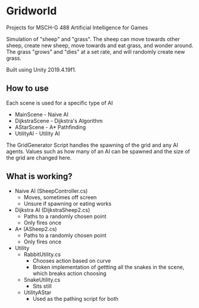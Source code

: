 # Gridworld

Projects for MSCH-G 488 Artificial Intelligence for Games

Simulation of "sheep" and "grass".
The sheep can move towards other sheep, create new sheep, move towards and eat grass, and wonder around.
The grass "grows" and "dies" at a set rate, and will randomly create new grass.

Built using Unity 2019.4.19f1.

## How to use
Each scene is used for a specific type of AI
* MainScene - Naive AI
* DijkstraScene - Dijkstra's Algorithm
* AStarScene - A* Pathfinding
* UtilityAI - Utility AI

The GridGenerator Script handles the spawning of the grid and any AI agents. Values such as how many of an AI can be spawned and the size of the grid are changed here.

## What is working?
* Naive AI (SheepController.cs)
    * Moves, sometimes off screen
    * Unsure if spawning or eating works
* Dijkstra AI (DijkstraSheep2.cs)
    * Paths to a randomly chosen point
    * Only fires once
* A* (ASheep2.cs)
    * Paths to a randomly chosen point
    * Only fires once
* Utility
    * RabbitUtility.cs
        * Chooses action based on curve
        * Broken implementation of gettting all the snakes in the scene, which breaks action choosing
    * SnakeUtility.cs
        * Sits still
    * UtilityAStar
        * Used as the pathing script for both
